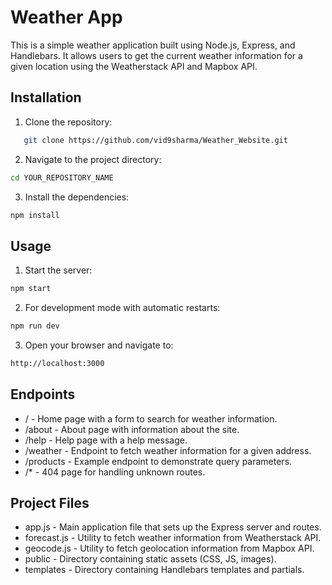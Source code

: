 # Weather App

This is a simple weather application built using Node.js, Express, and Handlebars. It allows users to get the current weather information for a given location using the Weatherstack API and Mapbox API.

## Installation

1. Clone the repository:
```sh
   git clone https://github.com/vid9sharma/Weather_Website.git
```

2. Navigate to the project directory:
```sh
cd YOUR_REPOSITORY_NAME
```

3. Install the dependencies:
```sh
npm install
```

## Usage
1. Start the server:
```sh
npm start
```

2. For development mode with automatic restarts:
```sh
npm run dev
```

3. Open your browser and navigate to:
```sh
http://localhost:3000
```

## Endpoints
- / - Home page with a form to search for weather information.
- /about - About page with information about the site.
- /help - Help page with a help message.
- /weather - Endpoint to fetch weather information for a given address.
- /products - Example endpoint to demonstrate query parameters.
- /* - 404 page for handling unknown routes.

## Project Files
- app.js - Main application file that sets up the Express server and routes.
- forecast.js - Utility to fetch weather information from Weatherstack API.
- geocode.js - Utility to fetch geolocation information from Mapbox API.
- public - Directory containing static assets (CSS, JS, images).
- templates - Directory containing Handlebars templates and partials.
